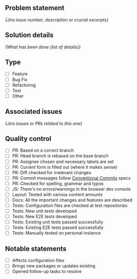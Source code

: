 ## Problem statement

_{Jira issue number, description or crucial excerpts}_

## Solution details

_{What has been done (list of details)}_

## Type

- [ ] Feature
- [ ] Bug Fix
- [ ] Refactoring
- [ ] Test
- [ ] Other

## Associated issues

_{Jira issues or PRs related to this one}_

## Quality control

- [ ] PR: Based on a correct branch
- [ ] PR: Head branch is rebased on the base branch
- [ ] PR: Assignee chosen and necessary labels are set
- [ ] PR: Current form is filled out (where it makes sense)
- [ ] PR: Diff checked for irrelevant changes
- [ ] PR: Commit messages follow [Conventional Commits](https://www.conventionalcommits.org/en/v1.0.0/) specs
- [ ] PR: Checked for spelling, grammar and typos
- [ ] JS: There's no errors/warnings in the browser dev console
- [ ] Layout: Tested with various content amounts
- [ ] Docs: All the important changes and features are described
- [ ] Tests: Configuration files are checked at test repositories
- [ ] Tests: New unit tests developed
- [ ] Tests: New E2E tests developed
- [ ] Tests: Existing unit tests passed successfully
- [ ] Tests: Existing E2E tests passed successfully
- [ ] Tests: Manually tested on personal instance

## Notable statements
- [ ] Affects configuration files
- [ ] Brings new packages or updates existing
- [ ] Opened follow-up tasks to resolve
